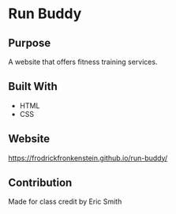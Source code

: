 # Run Buddy

## Purpose
A website that offers fitness training services.

## Built With
* HTML
* CSS

## Website
https://frodrickfronkenstein.github.io/run-buddy/

## Contribution
Made for class credit by Eric Smith
